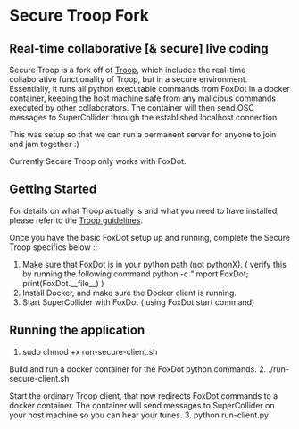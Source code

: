 # Secure Troop Fork 

## Real-time collaborative [& secure] live coding

Secure Troop is a fork off of [Troop](https://github.com/Qirky/Troop/), which includes the real-time collaborative functionality of Troop, but in a secure environment. Essentially, it runs all python executable commands from FoxDot in a docker container, keeping the host machine safe from any malicious commands executed by other collaborators. The container will then send OSC messages to SuperCollider through the established localhost connection. 

This was setup so that we can run a permanent server for anyone to join and jam together :) 

Currently Secure Troop only works with FoxDot. 

## Getting Started 

For details on what Troop actually is and what you need to have installed, please refer to the [Troop guidelines](https://github.com/Qirky/Troop/README.md). 

Once you have the basic FoxDot setup up and running, complete the Secure Troop specifics below :: 

1. Make sure that FoxDot is in your python path (not pythonX).
( verify this by running the following command python -c "import FoxDot; print(FoxDot.\_\_file\_\_) )
2. Install Docker, and make sure the Docker client is running.
3. Start SuperCollider with FoxDot ( using FoxDot.start command)

## Running the application

1. sudo chmod +x run-secure-client.sh 

Build and run a docker container for the FoxDot python commands. 
2. ./run-secure-client.sh 

Start the ordinary Troop client, that now redirects FoxDot commands to a docker container. The container will send messages to SuperCollider on your host machine so you can hear your tunes. 
3. python run-client.py 

